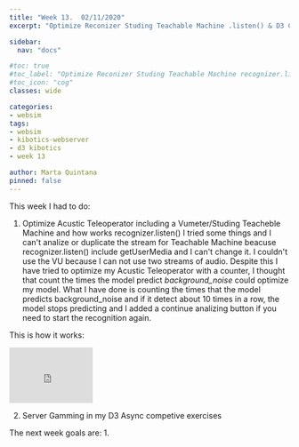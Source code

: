 ```yaml
---
title: "Week 13.  02/11/2020"
excerpt: "Optimize Reconizer Studing Teachable Machine .listen() & D3 Competitive Exercises SERVER"

sidebar:
  nav: "docs"

#toc: true
#toc_label: "Optimize Reconizer Studing Teachable Machine recognizer.listen() & D3 ASYNC Competitive Exercises SERVER"
#toc_icon: "cog"
classes: wide

categories:
- websim
tags:
- websim
- kibotics-webserver
- d3 kibotics
- week 13

author: Marta Quintana
pinned: false
---
```


This week I had to do:

1. Optimize Acustic Teleoperator including a Vumeter/Studing Teacheble Machine and how works recognizer.listen()
I tried some things and I can't analize or duplicate the stream for Teachable Machine beacuse recognizer.listen() include getUserMedia and I can't change it. I couldn't use the VU because I can not use two streams of audio.
Despite this I have tried to optimize my Acustic Teleoperator with a counter, I thought that count the times the model predict _background_noise_ could optimize my model.
What I have done is counting the times that the model predicts background_noise and if it detect about 10  times in a row, the model stops predicting and I added a continue analizing button if you need to start the recognition again.


This is how it works:
 <iframe width="150" height="100" src="https://youtube.com/embed/4haCqjnrcHs" frameborder="0" allow="autoplay; encrypted-media" allowfullscreen></iframe>
 
 

2. Server Gamming in my D3 Async competive exercises 

 
The next week goals are:
1.
